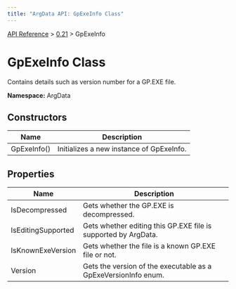 ```yaml
---
title: "ArgData API: GpExeInfo Class"
---
```


[API Reference](/argdata/api/) &gt; [0.21](/argdata/api/0.21/) &gt; GpExeInfo

# GpExeInfo Class

Contains details such as version number for a GP.EXE file.

**Namespace:** ArgData

## Constructors

<table class="table table-bordered table-striped ">
<thead>
  <tr>
    <th>Name</th>
    <th>Description</th>
  </tr>
</thead>
<tbody>
  <tr>
    <td>GpExeInfo()</td>
    <td>Initializes a new instance of GpExeInfo.</td>
  </tr>
</tbody>
</table>


## Properties

<table class="table table-bordered table-striped ">
<thead>
  <tr>
    <th>Name</th>
    <th>Description</th>
  </tr>
</thead>
<tbody>
  <tr>
    <td>IsDecompressed</td>
    <td>Gets whether the GP.EXE is decompressed.</td>
  </tr>
  <tr>
    <td>IsEditingSupported</td>
    <td>Gets whether editing this GP.EXE file is supported by ArgData.</td>
  </tr>
  <tr>
    <td>IsKnownExeVersion</td>
    <td>Gets whether the file is a known GP.EXE file or not.</td>
  </tr>
  <tr>
    <td>Version</td>
    <td>Gets the version of the executable as a GpExeVersionInfo enum.</td>
  </tr>
</tbody>
</table>



